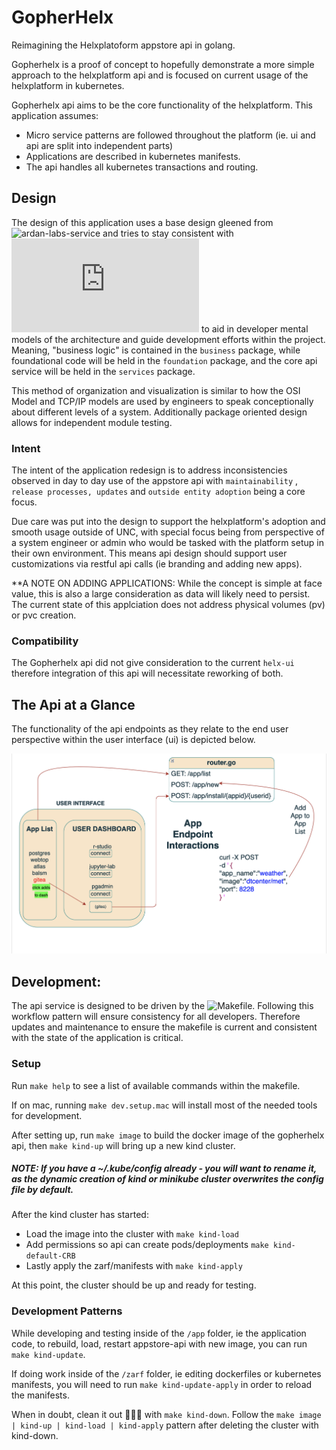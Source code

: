 # GopherHelx
Reimagining the Helxplatoform appstore api in golang.

Gopherhelx is a proof of concept to hopefully demonstrate a more 
simple approach to the helxplatform api and is focused on current usage
of the helxplatform in kubernetes.

Gopherhelx api aims to be the core functionality of the helxplatform.
This application assumes: 
  - Micro service patterns are followed throughout the platform (ie. ui and api are split into independent parts)
  - Applications are described in kubernetes manifests.
  - The api handles all kubernetes transactions and routing.

## Design
The design of this application uses a base design gleened from ![ardan-labs-service](https://github.com/ardanlabs/service) and tries to stay consistent with ![package oriented design philosophies](https://www.ardanlabs.com/blog/2017/02/package-oriented-design.html) to aid in developer mental models of the architecture and guide development efforts within the project. Meaning, "business logic" is contained in the `business` package, while foundational code will be held in the `foundation` package, and the core api service will be held in the `services` package. 

This method of organization and visualization is similar to how the OSI Model and TCP/IP models are used by engineers to speak conceptionally about different levels of a system. Additionally package oriented design allows for independent module testing.

### Intent
The intent of the application redesign is to address inconsistencies observed in day to day use of the appstore api with `maintainability` , `release processes, updates` and `outside entity adoption` being a core focus. 

Due care was put into the design to support the helxplatform's adoption and smooth usage outside of UNC, with special focus being from perspective of a system engineer or admin who would be tasked with the platform setup in their own environment. This means api design should support user customizations via restful api calls (ie branding and adding new apps).

**A NOTE ON ADDING APPLICATIONS: While the concept is simple at face value, this is also a large consideration as data will likely need to persist. The current state of this applciation does not address physical volumes (pv) or pvc creation.

### Compatibility
The Gopherhelx api did not give consideration to the current `helx-ui` therefore integration of this api will necessitate reworking of both. 

## The Api at a Glance
The functionality of the api endpoints as they relate to the end user perspective within the user interface (ui) is depicted below.

![alt text](https://github.com/joshua-seals/gopherhelx/blob/readme-illustration/.readme-images/images/app-list-endpoints.png?raw=true)

## Development:
The api service is designed to be driven by the ![Makefile](https://github.com/joshua-seals/gopherhelx/blob/main/Makefile). Following this workflow pattern will ensure consistency for all developers. Therefore updates and maintenance to ensure the makefile is current and consistent with the state of the application is critical. 

### Setup
Run `make help` to see a list of available commands within the makefile. 

If on mac, running `make dev.setup.mac` will install most of the needed tools for development.

After setting up, run `make image` to build the docker image of the gopherhelx api, then `make kind-up` will bring up a new kind cluster. 

##### NOTE: If you have a ~/.kube/config already - you will want to rename it, as the dynamic creation of kind or minikube cluster overwrites the config file by default. 

After the kind cluster has started:
- Load the image into the cluster with `make kind-load` 
- Add permissions so api can create pods/deployments `make kind-default-CRB`
- Lastly apply the zarf/manifests with `make kind-apply`

At this point, the cluster should be up and ready for testing.

### Development Patterns
While developing and testing inside of the `/app` folder, ie the application code, to rebuild, load, restart appstore-api with new image, you can run `make kind-update`.

If doing work inside of the `/zarf` folder, ie editing dockerfiles or kubernetes manifests, you will need to run `make kind-update-apply` in order to reload the manifests.

When in doubt, clean it out 🧹🫧🧼 with `make kind-down`. 
Follow the `make image | kind-up | kind-load | kind-apply` pattern after deleting the cluster with kind-down.
